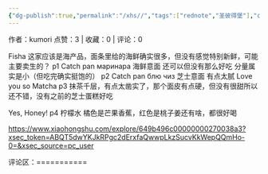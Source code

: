 ```yaml
---
{"dg-publish":true,"permalink":"/xhs//","tags":["rednote","圣彼得堡"],"created":"2025-03-17T22:11:18.376+08:00","updated":"2025-03-19T21:47:56.877+08:00"}
---
```


作者：kumori
点赞：3   |   收藏：0   |   评论：0

Fisha
这家应该是海产品，面条里给的海鲜确实很多，但没有感觉特别新鲜，可能主要卖生的？
p1 Catch pan маринара 海鲜意面 还可以但没有那么好吃 分量属实是小（但吃完确实挺饱的）
p2 Catch pan блю чиз 芝士意面 有点太腻
Love you so Matcha
p3 抹茶千层，有点太凿实了，那个面皮有点硬，但没有很甜所以还不错，没有之前的芝士蛋糕好吃
	
Yes, Honey!
p4 柠檬水 橘色是芒果香蕉，红色是桃子姜还有啥，都很好喝

https://www.xiaohongshu.com/explore/649b496c00000000270038a3?xsec_token=ABQT5dwYKJkRPgc2dErxfaQwwpLkzSucvKkWepQQmHo-0=&xsec_source=pc_user

评论区：===========

